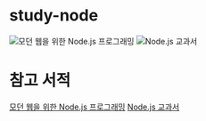 # study-node

![모던 웹을 위한 Node.js 프로그래밍](https://user-images.githubusercontent.com/62634753/132966381-c78d4bda-2a75-4c60-969c-c1f9c50d8324.jpg)
![Node.js 교과서](https://user-images.githubusercontent.com/62634753/132966384-e0ec53b7-1676-4004-a527-53c3e8ec5c9a.jpg)

# 참고 서적
[모던 웹을 위한 Node.js 프로그래밍](http://www.kyobobook.co.kr/product/detailViewKor.laf?ejkGb=KOR&mallGb=KOR&barcode=9788968482946&orderClick=LEa&Kc=)
[Node.js 교과서](http://www.kyobobook.co.kr/product/detailViewKor.laf?ejkGb=KOR&mallGb=KOR&barcode=9791165212308&orderClick=LEa&Kc=)
